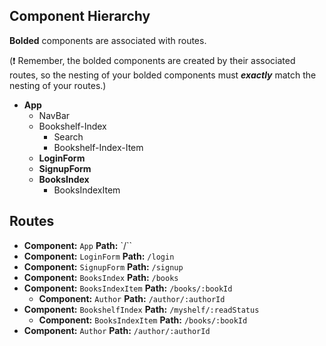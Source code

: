 ## Component Hierarchy

**Bolded** components are associated with routes.

(:exclamation: Remember, the bolded components are created by their
associated routes, so the nesting of your bolded components must
_**exactly**_ match the nesting of your routes.)


* **App**
  * NavBar
  * Bookshelf-Index
    * Search
    * Bookshelf-Index-Item
  * **LoginForm**
  *	**SignupForm**
  * **BooksIndex**
    * BooksIndexItem



## Routes
* **Component:** `App` **Path:** `/``
* **Component:** `LoginForm` **Path:** `/login`
* **Component:** `SignupForm` **Path:** `/signup`
* **Component:** `BooksIndex` **Path:** `/books`
* **Component:** `BooksIndexItem` **Path:** `/books/:bookId`
  * **Component:** `Author` **Path:** `/author/:authorId`
* **Component:** `BookshelfIndex` **Path:** `/myshelf/:readStatus`
  * **Component:** `BooksIndexItem` **Path:** `/books/:bookId`
* **Component:** `Author` **Path:** `/author/:authorId`
